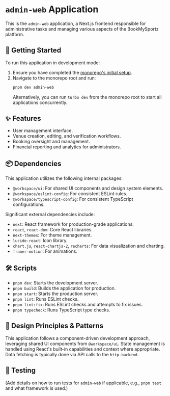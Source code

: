 # `admin-web` Application

This is the `admin-web` application, a Next.js frontend responsible for administrative tasks and managing various aspects of the BookMySportz platform.

## 🚀 Getting Started

To run this application in development mode:

1.  Ensure you have completed the [monorepo's initial setup](../../README.md#getting-started).
2.  Navigate to the monorepo root and run:
    ```bash
    pnpm dev admin-web
    ```
    Alternatively, you can run `turbo dev` from the monorepo root to start all applications concurrently.

## ✨ Features

*   User management interface.
*   Venue creation, editing, and verification workflows.
*   Booking oversight and management.
*   Financial reporting and analytics for administrators.

## 📦 Dependencies

This application utilizes the following internal packages:

*   `@workspace/ui`: For shared UI components and design system elements.
*   `@workspace/eslint-config`: For consistent ESLint rules.
*   `@workspace/typescript-config`: For consistent TypeScript configurations.

Significant external dependencies include:

*   `next`: React framework for production-grade applications.
*   `react`, `react-dom`: Core React libraries.
*   `next-themes`: For theme management.
*   `lucide-react`: Icon library.
*   `chart.js`, `react-chartjs-2`, `recharts`: For data visualization and charting.
*   `framer-motion`: For animations.

## 🛠️ Scripts

*   `pnpm dev`: Starts the development server.
*   `pnpm build`: Builds the application for production.
*   `pnpm start`: Starts the production server.
*   `pnpm lint`: Runs ESLint checks.
*   `pnpm lint:fix`: Runs ESLint checks and attempts to fix issues.
*   `pnpm typecheck`: Runs TypeScript type checks.

## 🎨 Design Principles & Patterns

This application follows a component-driven development approach, leveraging shared UI components from `@workspace/ui`. State management is handled using React's built-in capabilities and context where appropriate. Data fetching is typically done via API calls to the `http-backend`.

## 🧪 Testing

(Add details on how to run tests for `admin-web` if applicable, e.g., `pnpm test` and what framework is used.)